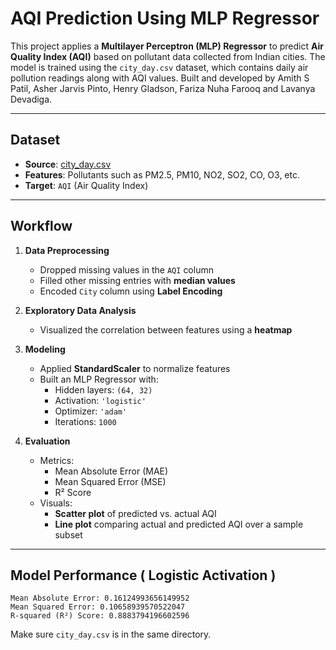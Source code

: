 
# AQI Prediction Using MLP Regressor

This project applies a **Multilayer Perceptron (MLP) Regressor** to predict **Air Quality Index (AQI)** based on pollutant data collected from Indian cities. The model is trained using the `city_day.csv` dataset, which contains daily air pollution readings along with AQI values.
Built and developed by Amith S Patil, Asher Jarvis Pinto, Henry Gladson, Fariza Nuha Farooq and Lavanya Devadiga.

---

## Dataset

- **Source**: [city_day.csv](https://www.kaggle.com/datasets/rohanrao/air-quality-data-in-india)
- **Features**: Pollutants such as PM2.5, PM10, NO2, SO2, CO, O3, etc.
- **Target**: `AQI` (Air Quality Index)

---

## Workflow

1. **Data Preprocessing**
   - Dropped missing values in the `AQI` column
   - Filled other missing entries with **median values**
   - Encoded `City` column using **Label Encoding**

2. **Exploratory Data Analysis**
   - Visualized the correlation between features using a **heatmap**

3. **Modeling**
   - Applied **StandardScaler** to normalize features
   - Built an MLP Regressor with:
     - Hidden layers: `(64, 32)`
     - Activation: `'logistic'`
     - Optimizer: `'adam'`
     - Iterations: `1000`

4. **Evaluation**
   - Metrics:
     - Mean Absolute Error (MAE)
     - Mean Squared Error (MSE)
     - R² Score
   - Visuals:
     - **Scatter plot** of predicted vs. actual AQI
     - **Line plot** comparing actual and predicted AQI over a sample subset

---

## Model Performance ( Logistic Activation )

```
Mean Absolute Error: 0.16124993656149952
Mean Squared Error: 0.10658939570522047
R-squared (R²) Score: 0.8883794196602596
```

Make sure `city_day.csv` is in the same directory.
